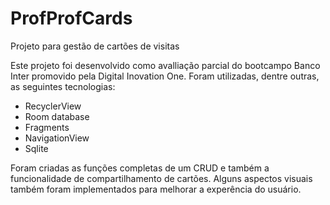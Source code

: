 # ProfProfCards
Projeto para gestão de cartões de visitas

Este projeto foi desenvolvido como avalliação parcial do bootcampo Banco Inter promovido pela Digital Inovation One. Foram utilizadas, dentre outras, as seguintes tecnologias:
- RecyclerView
- Room database
- Fragments
- NavigationView
- Sqlite

Foram criadas as funções completas de um CRUD e também a funcionalidade de compartilhamento de cartões. Alguns aspectos visuais também foram implementados para melhorar a experência do usuário.
